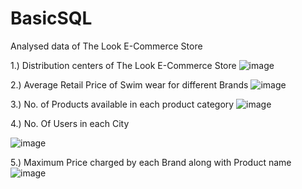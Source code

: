 # BasicSQL
Analysed data of The Look E-Commerce Store

1.) Distribution centers of The Look E-Commerce Store
![image](https://user-images.githubusercontent.com/100945160/156816039-10e5cc7f-ea89-42eb-b8cc-d40d823c648f.png)


2.) Average Retail Price of Swim wear for different Brands 
![image](https://user-images.githubusercontent.com/100945160/156815888-800021c8-bc0a-4f57-94ce-0b8b47178526.png)


3.) No. of Products available in each product category
![image](https://user-images.githubusercontent.com/100945160/156816210-a2e41142-359e-4e0f-99e4-1b1d23dfc310.png)


4.)  No. Of Users in each City

![image](https://user-images.githubusercontent.com/100945160/156819723-3940056a-08cc-4edd-a043-b3f38f7ed1bb.png)


5.) Maximum Price charged by each Brand along with Product name
![image](https://user-images.githubusercontent.com/100945160/156884541-daba47c3-a581-4e25-9e31-7cab68b31958.png)


